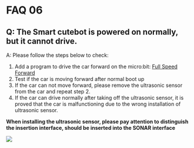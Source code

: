 ﻿# FAQ 06

## Q: The Smart cutebot is powered on normally, but it cannot drive.

A: Please follow the steps below to check:

1. Add a program to drive the car forward on the micro:bit: [Full Speed Forward](https://makecode.microbit.org/_0p45b90iHie1)
2. Test if the car is moving forward after normal boot up
3. If the car can not move forward, please remove the ultrasonic sensor from the car and repeat step 2.
4. If the car can drive normally after taking off the ultrasonic sensor, it is proved that the car is malfunctioning due to the wrong installation of ultrasonic sensor.

**When installing the ultrasonic sensor, please pay attention to distinguish the insertion interface, should be inserted into the SONAR interface**

![](https://wiki-media-ef.oss-cn-hongkong.aliyuncs.com//images/FAQ-microbit-06-01.png)

